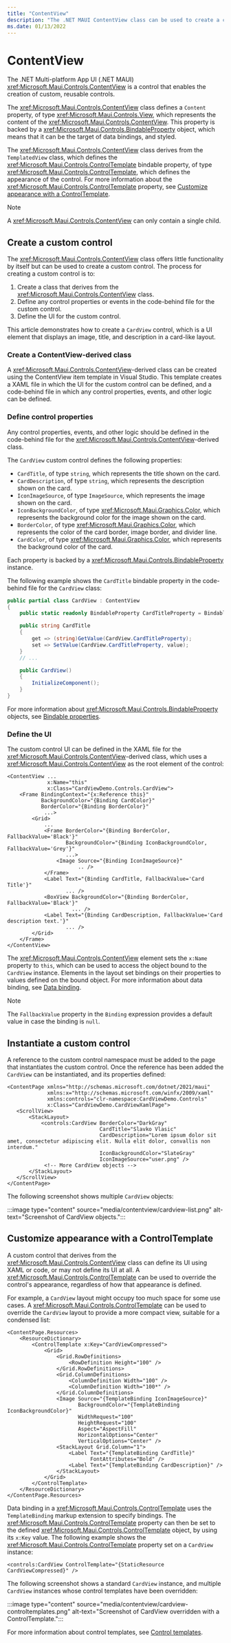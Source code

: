```yaml
---
title: "ContentView"
description: "The .NET MAUI ContentView class can be used to create a custom control."
ms.date: 01/13/2022
---
```


# ContentView

<!-- Sample links goes here -->

The .NET Multi-platform App UI (.NET MAUI) <xref:Microsoft.Maui.Controls.ContentView> is a control that enables the creation of custom, reusable controls.

The <xref:Microsoft.Maui.Controls.ContentView> class defines a `Content` property, of type <xref:Microsoft.Maui.Controls.View>, which represents the content of the <xref:Microsoft.Maui.Controls.ContentView>. This property is backed by a <xref:Microsoft.Maui.Controls.BindableProperty> object, which means that it can be the target of data bindings, and styled.

The <xref:Microsoft.Maui.Controls.ContentView> class derives from the `TemplatedView` class, which defines the <xref:Microsoft.Maui.Controls.ControlTemplate> bindable property, of type <xref:Microsoft.Maui.Controls.ControlTemplate>, which defines the appearance of the control. For more information about the <xref:Microsoft.Maui.Controls.ControlTemplate> property, see [Customize appearance with a ControlTemplate](#customize-appearance-with-a-controltemplate).

> [!NOTE]
> A <xref:Microsoft.Maui.Controls.ContentView> can only contain a single child.

## Create a custom control

The <xref:Microsoft.Maui.Controls.ContentView> class offers little functionality by itself but can be used to create a custom control. The process for creating a custom control is to:

1. Create a class that derives from the <xref:Microsoft.Maui.Controls.ContentView> class.
1. Define any control properties or events in the code-behind file for the custom control.
1. Define the UI for the custom control.

This article demonstrates how to create a `CardView` control, which is a UI element that displays an image, title, and description in a card-like layout.

### Create a ContentView-derived class

A <xref:Microsoft.Maui.Controls.ContentView>-derived class can be created using the ContentView item template in Visual Studio. This template creates a XAML file in which the UI for the custom control can be defined, and a code-behind file in which any control properties, events, and other logic can be defined.

### Define control properties

Any control properties, events, and other logic should be defined in the code-behind file for the <xref:Microsoft.Maui.Controls.ContentView>-derived class.

The `CardView` custom control defines the following properties:

- `CardTitle`, of type `string`, which represents the title shown on the card.
- `CardDescription`, of type `string`, which represents the description shown on the card.
- `IconImageSource`, of type `ImageSource`, which represents the image shown on the card.
- `IconBackgroundColor`, of type <xref:Microsoft.Maui.Graphics.Color>, which represents the background color for the image shown on the card.
- `BorderColor`, of type <xref:Microsoft.Maui.Graphics.Color>, which represents the color of the card border, image border, and divider line.
- `CardColor`, of type <xref:Microsoft.Maui.Graphics.Color>, which represents the background color of the card.

Each property is backed by a <xref:Microsoft.Maui.Controls.BindableProperty> instance.

The following example shows the `CardTitle` bindable property in the code-behind file for the `CardView` class:

```csharp
public partial class CardView : ContentView
{
    public static readonly BindableProperty CardTitleProperty = BindableProperty.Create(nameof(CardTitle), typeof(string), typeof(CardView), string.Empty);

    public string CardTitle
    {
        get => (string)GetValue(CardView.CardTitleProperty);
        set => SetValue(CardView.CardTitleProperty, value);
    }
    // ...

    public CardView()
    {
        InitializeComponent();
    }
}
```

For more information about <xref:Microsoft.Maui.Controls.BindableProperty> objects, see [Bindable properties](~/fundamentals/bindable-properties.md).

### Define the UI

The custom control UI can be defined in the XAML file for the <xref:Microsoft.Maui.Controls.ContentView>-derived class, which uses a <xref:Microsoft.Maui.Controls.ContentView> as the root element of the control:

```XAML
<ContentView ...
             x:Name="this"
             x:Class="CardViewDemo.Controls.CardView">
    <Frame BindingContext="{x:Reference this}"
           BackgroundColor="{Binding CardColor}"
           BorderColor="{Binding BorderColor}"
            ...>
        <Grid>
            ...
            <Frame BorderColor="{Binding BorderColor, FallbackValue='Black'}"
                   BackgroundColor="{Binding IconBackgroundColor, FallbackValue='Grey'}"
                   ...>
                <Image Source="{Binding IconImageSource}"
                       .. />
            </Frame>
            <Label Text="{Binding CardTitle, FallbackValue='Card Title'}"
                   ... />
            <BoxView BackgroundColor="{Binding BorderColor, FallbackValue='Black'}"
                     ... />
            <Label Text="{Binding CardDescription, FallbackValue='Card description text.'}"
                   ... />
        </Grid>
    </Frame>
</ContentView>
```

The <xref:Microsoft.Maui.Controls.ContentView> element sets the `x:Name` property to `this`, which can be used to access the object bound to the `CardView` instance. Elements in the layout set bindings on their properties to values defined on the bound object. For more information about data binding, see [Data binding](~/fundamentals/data-binding/index.md).

> [!NOTE]
> The `FallbackValue` property in the `Binding` expression provides a default value in case the binding is `null`.

## Instantiate a custom control

A reference to the custom control namespace must be added to the page that instantiates the custom control. Once the reference has been added the `CardView` can be instantiated, and its properties defined:

```xaml
<ContentPage xmlns="http://schemas.microsoft.com/dotnet/2021/maui"
             xmlns:x="http://schemas.microsoft.com/winfx/2009/xaml"
             xmlns:controls="clr-namespace:CardViewDemo.Controls"
             x:Class="CardViewDemo.CardViewXamlPage">
   <ScrollView>
       <StackLayout>
           <controls:CardView BorderColor="DarkGray"
                              CardTitle="Slavko Vlasic"
                              CardDescription="Lorem ipsum dolor sit amet, consectetur adipiscing elit. Nulla elit dolor, convallis non interdum."
                              IconBackgroundColor="SlateGray"
                              IconImageSource="user.png" />
            <!-- More CardView objects -->
       </StackLayout>
   </ScrollView>
</ContentPage>                   
```

The following screenshot shows multiple `CardView` objects:

:::image type="content" source="media/contentview/cardview-list.png" alt-text="Screenshot of CardView objects.":::

## Customize appearance with a ControlTemplate

A custom control that derives from the <xref:Microsoft.Maui.Controls.ContentView> class can define its UI using XAML or code, or may not define its UI at all. A <xref:Microsoft.Maui.Controls.ControlTemplate> can be used to override the control's appearance, regardless of how that appearance is defined.

For example, a `CardView` layout might occupy too much space for some use cases. A <xref:Microsoft.Maui.Controls.ControlTemplate> can be used to override the `CardView` layout to provide a more compact view, suitable for a condensed list:

```xaml
<ContentPage.Resources>
    <ResourceDictionary>
        <ControlTemplate x:Key="CardViewCompressed">
            <Grid>
                <Grid.RowDefinitions>
                    <RowDefinition Height="100" />
                </Grid.RowDefinitions>
                <Grid.ColumnDefinitions>
                    <ColumnDefinition Width="100" />
                    <ColumnDefinition Width="100*" />
                </Grid.ColumnDefinitions>
                <Image Source="{TemplateBinding IconImageSource}"
                       BackgroundColor="{TemplateBinding IconBackgroundColor}"
                       WidthRequest="100"
                       HeightRequest="100"
                       Aspect="AspectFill"
                       HorizontalOptions="Center"
                       VerticalOptions="Center" />
                <StackLayout Grid.Column="1">
                    <Label Text="{TemplateBinding CardTitle}"
                           FontAttributes="Bold" />
                    <Label Text="{TemplateBinding CardDescription}" />
                </StackLayout>
            </Grid>
        </ControlTemplate>
    </ResourceDictionary>
</ContentPage.Resources>
```

Data binding in a <xref:Microsoft.Maui.Controls.ControlTemplate> uses the `TemplateBinding` markup extension to specify bindings. The <xref:Microsoft.Maui.Controls.ControlTemplate> property can then be set to the defined <xref:Microsoft.Maui.Controls.ControlTemplate> object, by using its `x:Key` value. The following example shows the <xref:Microsoft.Maui.Controls.ControlTemplate> property set on a `CardView` instance:

```xaml
<controls:CardView ControlTemplate="{StaticResource CardViewCompressed}" />
```

The following screenshot shows a standard `CardView` instance, and multiple `CardView` instances whose control templates have been overridden:

:::image type="content" source="media/contentview/cardview-controltemplates.png" alt-text="Screenshot of CardView overridden with a ControlTemplate.":::

For more information about control templates, see [Control templates](~/fundamentals/controltemplate.md).
